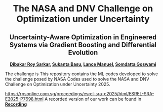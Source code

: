 <div align="center">  
  
# The NASA and DNV Challenge on Optimization under Uncertainty 
## Uncertainty-Aware Optimization in Engineered Systems via Gradient Boosting and Differential Evolution

**[Dibakar Roy Sarkar](https://scholar.google.com/citations?user=Sz4nHdYAAAAJ&hl=en&oi=ao), [Sukanta Basu](https://scholar.google.com/citations?hl=en&user=08bv9p8AAAAJ), [Lance Manuel](https://scholar.google.com/citations?hl=en&user=NvlDB08AAAAJ), [Somdatta Goswami](https://scholar.google.com/citations?user=GaKrpSkAAAAJ&hl=en)**

</div>
The challenge is 
This repository contains the ML codes developed to solve the challenge posed by NASA 
Codes used to solve the NASA and DNV Challenge on Optimization under Uncertainty 2025.



https://rpsonline.com.sg/proceedings/esrel-sra-e2025/html/ESREL-SRA-E2025-P7698.html
A recorded version of our work can be found in **[Recording](https://livejohnshopkins-my.sharepoint.com/:f:/g/personal/sgoswam4_jh_edu/Eo6XL-LpD6ZOi9YAEh4gbqYBnehYqBaV6ees0N68VL0sPA?e=hIcXBC)**
